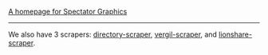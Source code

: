 <p>
  <a href="https://graphicsdesk.github.io">
    A homepage for Spectator Graphics
  </a>
</p>

----

We also have 3 scrapers: [directory-scraper](https://github.com/graphicsdesk/directory-scraper), [vergil-scraper](https://github.com/graphicsdesk/vergil-scraper), and [lionshare-scraper](https://github.com/graphicsdesk/lionshare-scraper).
